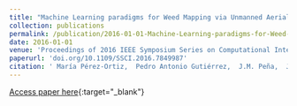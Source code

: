 ```yaml
---
title: "Machine Learning paradigms for Weed Mapping via Unmanned Aerial Vehicles"
collection: publications
permalink: /publication/2016-01-01-Machine-Learning-paradigms-for-Weed-Mapping-via-Unmanned-Aerial-Vehicles
date: 2016-01-01
venue: 'Proceedings of 2016 IEEE Symposium Series on Computational Intelligence (IEEE SSCI 2016)'
paperurl: 'doi.org/10.1109/SSCI.2016.7849987'
citation: ' María Pérez-Ortiz,  Pedro Antonio Gutiérrez,  J.M. Peña,  J. Torres-Sánchez,  F. López-Granados,  C. Hervás-Martínez, &quot;Machine Learning paradigms for Weed Mapping via Unmanned Aerial Vehicles.&quot; Proceedings of 2016 IEEE Symposium Series on Computational Intelligence (IEEE SSCI 2016), 2016, pp. 1--8.'
---
```

[Access paper here](http://doi.org/10.1109/SSCI.2016.7849987){:target="_blank"}
